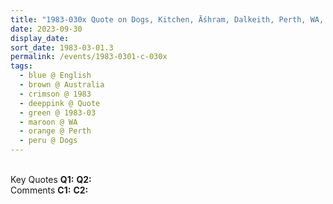 ```yaml
---
title: "1983-030x Quote on Dogs, Kitchen, Āśhram, Dalkeith, Perth, WA, Australia"
date: 2023-09-30
display_date: 
sort_date: 1983-03-01.3
permalink: /events/1983-0301-c-030x
tags:
  - blue @ English
  - brown @ Australia
  - crimson @ 1983
  - deeppink @ Quote
  - green @ 1983-03
  - maroon @ WA
  - orange @ Perth
  - peru @ Dogs
---
```


<br>

<wave-list>
  <list-title color="DarkSeaGreen" width="55">Key Quotes</list-title>
  <list-item color="BlanchedAlmond" width="280"><b>Q1:</b> <i></i></list-item>
  <list-item color="Lavender" width="280"><b>Q2:</b> <i></i></list-item>
</wave-list>

<br>

<wave-list>
  <list-title color="DarkSeaGreen" width="55">Comments</list-title>
  <list-item color="BlanchedAlmond" width="280"><b>C1:</b> <i></i></list-item>
  <list-item color="Lavender" width="280"><b>C2:</b> <i></i></list-item>
</wave-list>